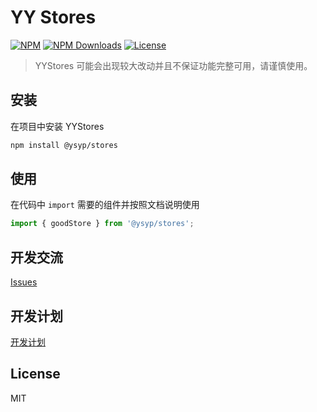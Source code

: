 # YY Stores

[![NPM][npm-version-image]][npm-version-url] [![NPM Downloads][npm-downloads-image]][npm-version-url] [![License][license-image]][license-url]

> YYStores 可能会出现较大改动并且不保证功能完整可用，请谨慎使用。

## 安装

在项目中安装 YYStores

```bash
npm install @ysyp/stores
```

## 使用

在代码中 `import` 需要的组件并按照文档说明使用

```js
import { goodStore } from '@ysyp/stores';
```

## 开发交流

[Issues
](https://github.com/Yuansheng-Tech/YYStores/issues)

## 开发计划

[开发计划](./PLANS.md)

## License

MIT

[npm-version-image]: https://img.shields.io/npm/v/@ysyp/stores.svg?style=flat-square
[npm-version-url]: https://www.npmjs.com/package/@ysyp/stores
[npm-downloads-image]: https://img.shields.io/npm/dm/@ysyp/stores?style=flat-square
[npm-downloads-url]: https://www.npmjs.com/package/@ysyp/stores
[license-image]: https://img.shields.io/github/license/Yuansheng-Tech/YYStores?style=flat-square
[license-url]: https://github.com/Yuansheng-Tech/YYStores/blob/master/LICENSE
